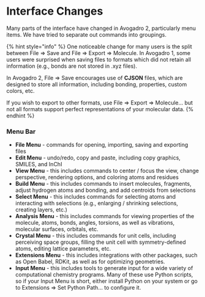 # Interface Changes

Many parts of the interface have changed in Avogadro 2, particularly menu items. We have tried to separate out commands into groupings.

{% hint style="info" %}
One noticeable change for many users is the split between File => Save and File => Export => Molecule. In Avogadro 1, some users were surprised when saving files to formats which did not retain all information (e.g., bonds are not stored in .xyz files).

In Avogadro 2, File => Save encourages use of **CJSON** files, which are designed to store all information, including bonding, properties, custom colors, etc.

If you wish to export to other formats, use File => Export => Molecule… but not all formats support perfect representations of your molecular data.
{% endhint %}

### Menu Bar

* **File Menu** - commands for opening, importing, saving and exporting files
* **Edit Menu** - undo/redo, copy and paste, including copy graphics, SMILES, and InChI
* **View Menu** - this includes commands to center / focus the view, change perspective, rendering options, and coloring atoms and residues
* **Build Menu** - this includes commands to insert molecules, fragments, adjust hydrogen atoms and bonding, and add centroids from selections
* **Select Menu** - this includes commands for selecting atoms and interacting with selections (e.g., enlarging / shrinking selections, creating layers, etc.)
* **Analysis Menu** - this includes commands for viewing properties of the molecule, atoms, bonds, angles, torsions, as well as vibrations, molecular surfaces, orbitals, etc.
* **Crystal Menu** - this includes commands for unit cells, including perceiving space groups, filling the unit cell with symmetry-defined atoms, editing lattice parameters, etc.
* **Extensions Menu** - this includes integrations with other packages, such as Open Babel, RDKit, as well as for optimizing geometries.
* **Input Menu** - this includes tools to generate input for a wide variety of computational chemistry programs. Many of these use Python scripts, so if your Input Menu is short, either install Python on your system or go to Extensions => Set Python Path… to configure it.
